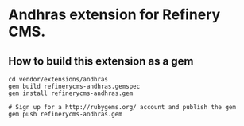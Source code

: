 # Andhras extension for Refinery CMS.

## How to build this extension as a gem

    cd vendor/extensions/andhras
    gem build refinerycms-andhras.gemspec
    gem install refinerycms-andhras.gem

    # Sign up for a http://rubygems.org/ account and publish the gem
    gem push refinerycms-andhras.gem